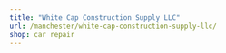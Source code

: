 ```yaml
---
title: "White Cap Construction Supply LLC"
url: /manchester/white-cap-construction-supply-llc/
shop: car repair
---
```

